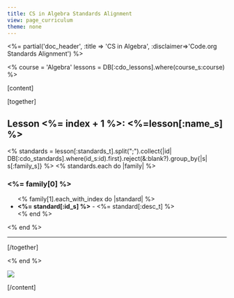 ```yaml
---
title: CS in Algebra Standards Alignment
view: page_curriculum
theme: none
---
```


<%= partial('doc_header', :title => 'CS in Algebra', :disclaimer=>'Code.org Standards Alignment') %>

<%
course = 'Algebra'
lessons = DB[:cdo_lessons].where(course_s:course)
%>

[content]

[together]

## <a name="lesson_<%= index + 1 %>"></a> Lesson <%= index + 1 %>: <%=lesson[:name_s] %>
<% standards = lesson[:standards_t].split(";").collect{|id| DB[:cdo_standards].where(id_s:id).first}.reject(&:blank?).group_by{|s| s[:family_s]} %>
<% standards.each do |family| %>
### <%= family[0] %>
<ul>
<% family[1].each_with_index do |standard| %>
<li><strong><%= standard[:id_s] %></strong> - <%= standard[:desc_t] %></li>
<% end %>
</ul>
<% end %>
<hr/>

[/together]

<% end %>

<a href="http://creativecommons.org/"><img src="http://www.thinkersmith.org/images/creativeCommons.png" border="0"></a>  

[/content]

<link rel="stylesheet" type="text/css" href="../morestyle.css"/>